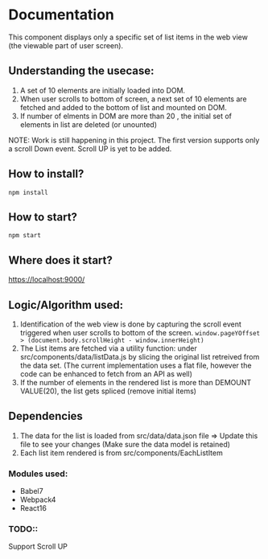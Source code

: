 # Documentation
This component displays only a specific set of list items in the web view (the viewable part of user screen).

## Understanding the usecase: 
 1. A set of 10 elements are initially loaded into DOM. 
 2. When user scrolls to bottom of screen, a next set of 10 elements are fetched and added to the bottom of list and mounted on DOM.
 3. If number of elments in DOM are more than 20 , the initial set of elements in list are deleted (or unounted)

NOTE: Work is still happening in this project. The first version supports only a scroll Down event. Scroll UP is yet to be added.

## How to install?
`npm install`

## How to start?
`npm start`

## Where does it start?
[https://localhost:9000/](https://localhost:9000/)


## Logic/Algorithm used:
1. Identification of the web view is done by capturing the scroll event triggered when user scrolls to bottom of the screen. `window.pageYOffset > (document.body.scrollHeight - window.innerHeight)`
2. The List items are fetched via a utility function: under src/components/data/listData.js by slicing the original list retreived from the data set. (The current implementation uses a flat file, however the code can be enhanced to fetch from an API as well)
3. If the number of elements in the rendered list is more than DEMOUNT VALUE(20), the list gets spliced (remove initial items)


## Dependencies
1. The data for the list is loaded from src/data/data.json file => Update this file to see your changes (Make sure the data model is retained)
2. Each list item rendered is from src/components/EachListItem

### Modules used:
- Babel7
- Webpack4
- React16

### TODO::
Support Scroll UP
